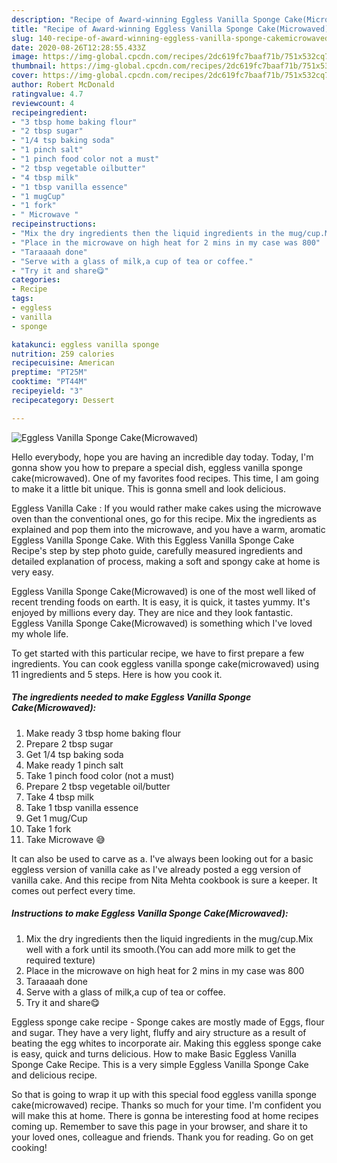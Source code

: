 ```yaml
---
description: "Recipe of Award-winning Eggless Vanilla Sponge Cake(Microwaved)"
title: "Recipe of Award-winning Eggless Vanilla Sponge Cake(Microwaved)"
slug: 140-recipe-of-award-winning-eggless-vanilla-sponge-cakemicrowaved
date: 2020-08-26T12:28:55.433Z
image: https://img-global.cpcdn.com/recipes/2dc619fc7baaf71b/751x532cq70/eggless-vanilla-sponge-cakemicrowaved-recipe-main-photo.jpg
thumbnail: https://img-global.cpcdn.com/recipes/2dc619fc7baaf71b/751x532cq70/eggless-vanilla-sponge-cakemicrowaved-recipe-main-photo.jpg
cover: https://img-global.cpcdn.com/recipes/2dc619fc7baaf71b/751x532cq70/eggless-vanilla-sponge-cakemicrowaved-recipe-main-photo.jpg
author: Robert McDonald
ratingvalue: 4.7
reviewcount: 4
recipeingredient:
- "3 tbsp home baking flour"
- "2 tbsp sugar"
- "1/4 tsp baking soda"
- "1 pinch salt"
- "1 pinch food color not a must"
- "2 tbsp vegetable oilbutter"
- "4 tbsp milk"
- "1 tbsp vanilla essence"
- "1 mugCup"
- "1 fork"
- " Microwave "
recipeinstructions:
- "Mix the dry ingredients then the liquid ingredients in the mug/cup.Mix well with a fork until its smooth.(You can add more milk to get the required texture)"
- "Place in the microwave on high heat for 2 mins in my case was 800"
- "Taraaaah done"
- "Serve with a glass of milk,a cup of tea or coffee."
- "Try it and share😋"
categories:
- Recipe
tags:
- eggless
- vanilla
- sponge

katakunci: eggless vanilla sponge 
nutrition: 259 calories
recipecuisine: American
preptime: "PT25M"
cooktime: "PT44M"
recipeyield: "3"
recipecategory: Dessert

---
```



![Eggless Vanilla Sponge Cake(Microwaved)](https://img-global.cpcdn.com/recipes/2dc619fc7baaf71b/751x532cq70/eggless-vanilla-sponge-cakemicrowaved-recipe-main-photo.jpg)

Hello everybody, hope you are having an incredible day today. Today, I'm gonna show you how to prepare a special dish, eggless vanilla sponge cake(microwaved). One of my favorites food recipes. This time, I am going to make it a little bit unique. This is gonna smell and look delicious.

Eggless Vanilla Cake : If you would rather make cakes using the microwave oven than the conventional ones, go for this recipe. Mix the ingredients as explained and pop them into the microwave, and you have a warm, aromatic Eggless Vanilla Sponge Cake. With this Eggless Vanilla Sponge Cake Recipe&#39;s step by step photo guide, carefully measured ingredients and detailed explanation of process, making a soft and spongy cake at home is very easy.

Eggless Vanilla Sponge Cake(Microwaved) is one of the most well liked of recent trending foods on earth. It is easy, it is quick, it tastes yummy. It's enjoyed by millions every day. They are nice and they look fantastic. Eggless Vanilla Sponge Cake(Microwaved) is something which I've loved my whole life.


To get started with this particular recipe, we have to first prepare a few ingredients. You can cook eggless vanilla sponge cake(microwaved) using 11 ingredients and 5 steps. Here is how you cook it.

<!--inarticleads1-->

##### The ingredients needed to make Eggless Vanilla Sponge Cake(Microwaved):

1. Make ready 3 tbsp home baking flour
1. Prepare 2 tbsp sugar
1. Get 1/4 tsp baking soda
1. Make ready 1 pinch salt
1. Take 1 pinch food color (not a must)
1. Prepare 2 tbsp vegetable oil/butter
1. Take 4 tbsp milk
1. Take 1 tbsp vanilla essence
1. Get 1 mug/Cup
1. Take 1 fork
1. Take  Microwave 😅


It can also be used to carve as a. I&#39;ve always been looking out for a basic eggless version of vanilla cake as I&#39;ve already posted a egg version of vanilla cake. And this recipe from Nita Mehta cookbook is sure a keeper. It comes out perfect every time. 

<!--inarticleads2-->

##### Instructions to make Eggless Vanilla Sponge Cake(Microwaved):

1. Mix the dry ingredients then the liquid ingredients in the mug/cup.Mix well with a fork until its smooth.(You can add more milk to get the required texture)
1. Place in the microwave on high heat for 2 mins in my case was 800
1. Taraaaah done
1. Serve with a glass of milk,a cup of tea or coffee.
1. Try it and share😋


Eggless sponge cake recipe - Sponge cakes are mostly made of Eggs, flour and sugar. They have a very light, fluffy and airy structure as a result of beating the egg whites to incorporate air. Making this eggless sponge cake is easy, quick and turns delicious. How to make Basic Eggless Vanilla Sponge Cake Recipe. This is a very simple Eggless Vanilla Sponge Cake and delicious recipe. 

So that is going to wrap it up with this special food eggless vanilla sponge cake(microwaved) recipe. Thanks so much for your time. I'm confident you will make this at home. There is gonna be interesting food at home recipes coming up. Remember to save this page in your browser, and share it to your loved ones, colleague and friends. Thank you for reading. Go on get cooking!
